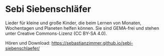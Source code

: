 # Sebi Siebenschläfer
Lieder für kleine und große Kinder, die beim Lernen von Monaten, Wochentagen und Planeten helfen können. Sie sind GEMA-frei und stehen unter Creative Commons-Lizenz (CC BY-SA 4.0).

Hören und Download: https://sebastianzimmer.github.io/sebi-siebenschlaefer/ 
